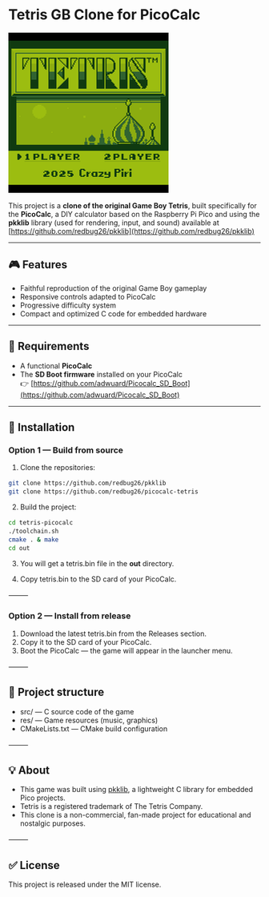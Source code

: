 # Tetris GB Clone for PicoCalc

![Screenshot](res/gfx/main.gif)

This project is a **clone of the original Game Boy Tetris**, built specifically for the **PicoCalc**, a DIY calculator based on the Raspberry Pi Pico and using the **pkklib** library (used for rendering, input, and sound) available at [https://github.com/redbug26/pkklib](https://github.com/redbug26/pkklib)

---

## 🎮 Features

- Faithful reproduction of the original Game Boy gameplay
- Responsive controls adapted to PicoCalc
- Progressive difficulty system
- Compact and optimized C code for embedded hardware

---

## 🔧 Requirements

- A functional **PicoCalc**
- The **SD Boot firmware** installed on your PicoCalc  
  👉 [https://github.com/adwuard/Picocalc_SD_Boot](https://github.com/adwuard/Picocalc_SD_Boot)

---

## 🚀 Installation

### Option 1 — Build from source

1. Clone the repositories:
```bash
git clone https://github.com/redbug26/pkklib
git clone https://github.com/redbug26/picocalc-tetris
```

2.	Build the project:

```bash
cd tetris-picocalc
./toolchain.sh
cmake . & make
cd out
```

3.	You will get a tetris.bin file in the **out** directory.

4.	Copy tetris.bin to the SD card of your PicoCalc.

⸻

### Option 2 — Install from release

1.	Download the latest tetris.bin from the Releases section.
2.	Copy it to the SD card of your PicoCalc.
3.	Boot the PicoCalc — the game will appear in the launcher menu.

⸻

## 📁 Project structure

- src/ — C source code of the game
- res/ — Game resources (music, graphics)
- CMakeLists.txt — CMake build configuration

⸻

## 💡 About

- This game was built using [pkklib](https://github.com/redbug26/pkklib), a lightweight C library for embedded Pico projects.
- Tetris is a registered trademark of The Tetris Company. 
- This clone is a non-commercial, fan-made project for educational and nostalgic purposes.

⸻

## ✅ License

This project is released under the MIT license.
